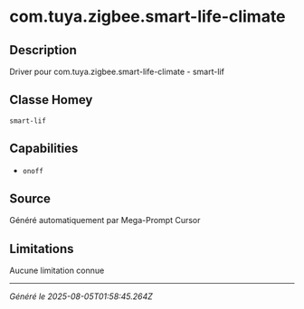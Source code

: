 # com.tuya.zigbee.smart-life-climate

## Description
Driver pour com.tuya.zigbee.smart-life-climate - smart-lif

## Classe Homey
`smart-lif`

## Capabilities
- `onoff`

## Source
Généré automatiquement par Mega-Prompt Cursor

## Limitations
Aucune limitation connue

---
*Généré le 2025-08-05T01:58:45.264Z*
